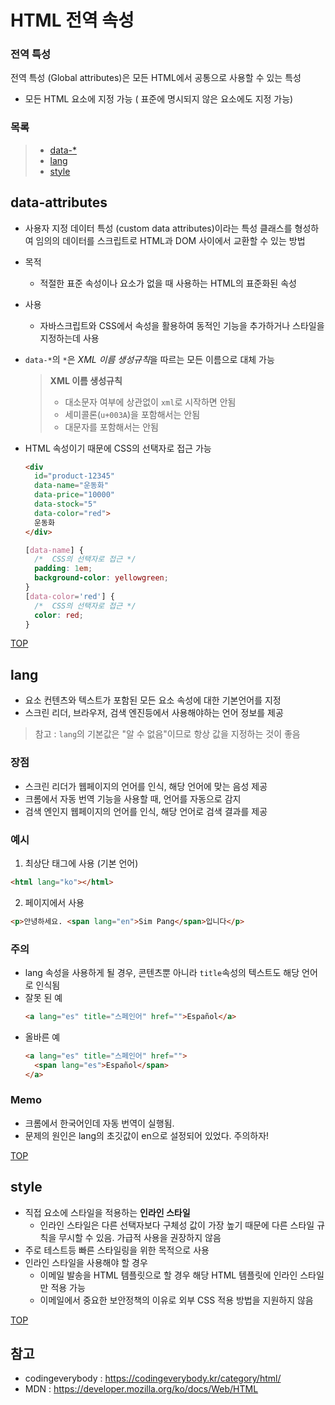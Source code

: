 <a id="top"></a>

# HTML 전역 속성

### 전역 특성

전역 특성 (Global attributes)은 모든 HTML에서 공통으로 사용할 수 있는 특성

- 모든 HTML 요소에 지정 가능 ( 표준에 명시되지 않은 요소에도 지정 가능)

### 목록

> - [data-\*](#data-attributes)
> - [lang](#lang)
> - [style](#style)

## data-attributes

- 사용자 지정 데이터 특성 (custom data attributes)이라는 특성 클래스를 형성하여 임의의 데이터를 스크립트로 HTML과 DOM 사이에서 교환할 수 있는 방법

- 목적
  - 적절한 표준 속성이나 요소가 없을 때 사용하는 HTML의 표준화된 속성
- 사용

  - 자바스크립트와 CSS에서 속성을 활용하여 동적인 기능을 추가하거나 스타일을 지정하는데 사용

- `data-*`의 `*`은 *XML 이름 생성규칙*을 따르는 모든 이름으로 대체 가능

  > **XML 이름 생성규칙**
  >
  > - 대소문자 여부에 상관없이 `xml`로 시작하면 안됨
  > - 세미콜론(`u+003A`)을 포함해서는 안됨
  > - 대문자를 포함해서는 안됨

- HTML 속성이기 때문에 CSS의 선택자로 접근 가능

  ```html
  <div
    id="product-12345"
    data-name="운동화"
    data-price="10000"
    data-stock="5"
    data-color="red">
    운동화
  </div>
  ```

  ```css
  [data-name] {
    /*  CSS의 선택자로 접근 */
    padding: 1em;
    background-color: yellowgreen;
  }
  [data-color='red'] {
    /*  CSS의 선택자로 접근 */
    color: red;
  }
  ```

[TOP](#top)

## lang

- 요소 컨텐츠와 텍스트가 포함된 모든 요소 속성에 대한 기본언어를 지정
- 스크린 리더, 브라우저, 검색 엔진등에서 사용해야하는 언어 정보를 제공

> 참고 : `lang`의 기본값은 "알 수 없음"이므로 항상 값을 지정하는 것이 좋음

### 장점

- 스크린 리더가 웹페이지의 언어를 인식, 해당 언어에 맞는 음성 제공
- 크롬에서 자동 번역 기능을 사용할 때, 언어를 자동으로 감지
- 검색 엔인지 웹페이지의 언어를 인식, 해당 언어로 검색 결과를 제공

### 예시

1. 최상단 태그에 사용 (기본 언어)

```html
<html lang="ko"></html>
```

2. 페이지에서 사용

```html
<p>안녕하세요. <span lang="en">Sim Pang</span>입니다</p>
```

### 주의

- lang 속성을 사용하게 될 경우, 콘텐츠뿐 아니라 `title`속성의 텍스트도 해당 언어로 인식됨
- 잘못 된 예
  ```html
  <a lang="es" title="스페인어" href="">Español</a>
  ```
- 올바른 예
  ```html
  <a lang="es" title="스페인어" href="">
    <span lang="es">Español</span>
  </a>
  ```

### Memo

- 크롬에서 한국어인데 자동 번역이 실행됨.
- 문제의 원인은 lang의 초깃값이 en으로 설정되어 있었다. 주의하자!

[TOP](#top)

## style

- 직접 요소에 스타일을 적용하는 **인라인 스타일**
  - 인라인 스타일은 다른 선택자보다 구체성 값이 가장 높기 때문에 다른 스타일 규칙을 무시할 수 있음. 가급적 사용을 권장하지 않음
- 주로 테스트등 빠른 스타일링을 위한 목적으로 사용
- 인라인 스타일을 사용해야 할 경우
  - 이메일 발송을 HTML 템플릿으로 할 경우 해당 HTML 템플릿에 인라인 스타일만 적용 가능
  - 이메일에서 중요한 보안정책의 이유로 외부 CSS 적용 방법을 지원하지 않음

[TOP](#top)

## 참고

- codingeverybody : https://codingeverybody.kr/category/html/
- MDN : https://developer.mozilla.org/ko/docs/Web/HTML
